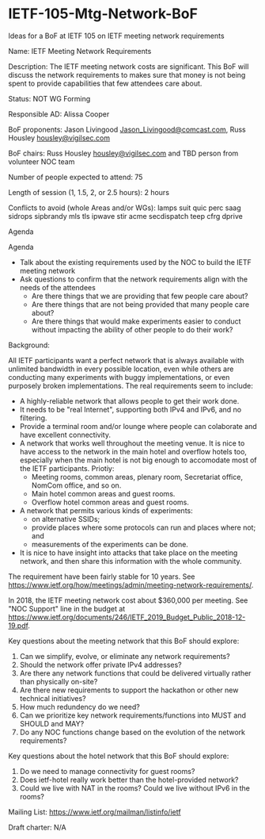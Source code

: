 # IETF-105-Mtg-Network-BoF
Ideas for a BoF at IETF 105 on IETF meeting network requirements

Name: IETF Meeting Network Requirements

Description: The IETF meeting network costs are significant. This BoF will discuss the network requirements to makes sure that money is not being spent to provide capabilities that few attendees care about.

Status: NOT WG Forming 

Responsible AD: Alissa Cooper 

BoF proponents: Jason Livingood <Jason_Livingood@comcast.com>, Russ Housley <housley@vigilsec.com>

BoF chairs: Russ Housley <housley@vigilsec.com> and TBD person from volunteer NOC team

Number of people expected to attend: 75

Length of session (1, 1.5, 2, or 2.5 hours): 2 hours 

Conflicts to avoid (whole Areas and/or WGs): lamps suit quic perc saag sidrops sipbrandy mls tls ipwave stir acme secdispatch teep cfrg dprive

Agenda

Agenda

- Talk about the existing requirements used by the NOC to build the IETF meeting network
- Ask questions to confirm that the network requirements align with the needs of the attendees
  - Are there things that we are providing that few people care about?
  - Are there things that are not being provided that many people care about?
  - Are there things that would make experiments easier to conduct without impacting the ability of other people to do their work?

Background:

All IETF participants want a perfect network that is always available with unlimited bandwidth in every possible location, even while others are conducting many experiments with buggy implementations, or even purposely broken implementations.  The real requirements seem to include:

- A highly-reliable network that allows people to get their work done.
- It needs to be "real Internet", supporting both IPv4 and IPv6, and no filtering.
- Provide a terminal room and/or lounge where people can colaborate and have excellent connectivity.
- A network that works well throughout the meeting venue. It is nice to have access to the network in the main hotel and overflow hotels too, especially when the main hotel is not big enough to accomodate most of the IETF participants.  Priotiy:
  - Meeting rooms, common areas, plenary room, Secretariat office, NomCom office, and so on.
  - Main hotel common areas and guest rooms.
  - Overflow hotel common areas and guest rooms.
- A network that permits various kinds of experiments:
  - on alternative SSIDs;
  - provide places where some protocols can run and places where not; and
  - measurements of the experiments can be done.
- It is nice to have insight into attacks that take place on the meeting network, and then share this information with the whole community.

The requirement have been fairly stable for 10 years.  See https://www.ietf.org/how/meetings/admin/meeting-network-requirements/.

In 2018, the IETF meeting network cost about $360,000 per meeting.  See "NOC Support" line in the budget at https://www.ietf.org/documents/246/IETF_2019_Budget_Public_2018-12-19.pdf.

Key questions about the meeting network that this BoF should explore:

1. Can we simplify, evolve, or eliminate any network requirements? 
2. Should the network offer private IPv4 addresses?
3. Are there any network functions that could be delivered virtually rather than physically on-site?
4. Are there new requirements to support the hackathon or other new technical initiatives?
5. How much redundency do we need?
6. Can we prioritize key network requirements/functions into MUST and SHOULD and MAY?
7. Do any NOC functions change based on the evolution of the network requirements?

Key questions about the hotel network that this BoF should explore:

1. Do we need to manage connectivity for guest rooms?
2. Does ietf-hotel really work better than the hotel-provided network?
3. Could we live with NAT in the rooms? Could we live without IPv6 in the rooms?

Mailing List: https://www.ietf.org/mailman/listinfo/ietf

Draft charter: N/A
